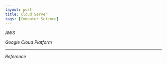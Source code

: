 ```yaml
---
layout: post
title: Cloud Server
tags: [Computer Science]
---
```


*AWS*




*Google Cloud Platform*



***
*Reference*
